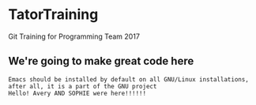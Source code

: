 # TatorTraining
Git Training for Programming Team 2017

## We're going to make great code here











```
Emacs should be installed by default on all GNU/Linux installations, after all, it is a part of the GNU project
Hello! Avery AND SOPHIE were here!!!!!!
```
